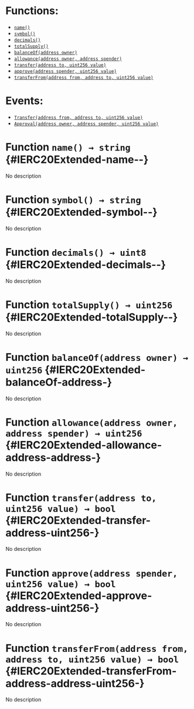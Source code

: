

# Functions:
- [`name()`](#IERC20Extended-name--)
- [`symbol()`](#IERC20Extended-symbol--)
- [`decimals()`](#IERC20Extended-decimals--)
- [`totalSupply()`](#IERC20Extended-totalSupply--)
- [`balanceOf(address owner)`](#IERC20Extended-balanceOf-address-)
- [`allowance(address owner, address spender)`](#IERC20Extended-allowance-address-address-)
- [`transfer(address to, uint256 value)`](#IERC20Extended-transfer-address-uint256-)
- [`approve(address spender, uint256 value)`](#IERC20Extended-approve-address-uint256-)
- [`transferFrom(address from, address to, uint256 value)`](#IERC20Extended-transferFrom-address-address-uint256-)

# Events:
- [`Transfer(address from, address to, uint256 value)`](#IERC20Extended-Transfer-address-address-uint256-)
- [`Approval(address owner, address spender, uint256 value)`](#IERC20Extended-Approval-address-address-uint256-)


# Function `name() → string` {#IERC20Extended-name--}
No description




# Function `symbol() → string` {#IERC20Extended-symbol--}
No description




# Function `decimals() → uint8` {#IERC20Extended-decimals--}
No description




# Function `totalSupply() → uint256` {#IERC20Extended-totalSupply--}
No description




# Function `balanceOf(address owner) → uint256` {#IERC20Extended-balanceOf-address-}
No description




# Function `allowance(address owner, address spender) → uint256` {#IERC20Extended-allowance-address-address-}
No description




# Function `transfer(address to, uint256 value) → bool` {#IERC20Extended-transfer-address-uint256-}
No description




# Function `approve(address spender, uint256 value) → bool` {#IERC20Extended-approve-address-uint256-}
No description




# Function `transferFrom(address from, address to, uint256 value) → bool` {#IERC20Extended-transferFrom-address-address-uint256-}
No description




